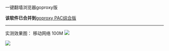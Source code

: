 一键翻墙浏览器goproxy版

**该软件已合并到**[goproxy PAC综合版](https://github.com/Alvin9999/new-pac/wiki/goproxy-PAC%E7%BB%BC%E5%90%88%E7%89%88)

***

实测效果图：
移动网络 100M
![](https://raw.githubusercontent.com/Alvin9999/pac2/master/gop1.png)

![](https://raw.githubusercontent.com/Alvin9999/pac2/master/gop2.png)